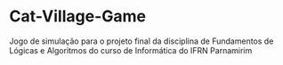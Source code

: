 # Cat-Village-Game
Jogo de simulação para o projeto final da disciplina de Fundamentos de Lógicas e Algoritmos do curso de Informática do IFRN Parnamirim
